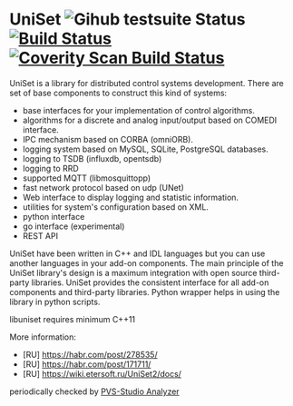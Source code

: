 UniSet ![Gihub testsuite Status](https://github.com/Etersoft/uniset3/actions/workflows/testsuite.yml/badge.svg) [![Build Status](https://travis-ci.org/Etersoft/uniset3.svg?branch=master)](https://travis-ci.org/Etersoft/uniset3) [![Coverity Scan Build Status](https://scan.coverity.com/projects/etersoft-uniset3/badge.svg)](https://scan.coverity.com/projects/etersoft-uniset3)
======

UniSet is a library for distributed control systems development.
There are set of base components to construct this kind of systems:
* base interfaces for your implementation of control algorithms.
* algorithms for a discrete and analog input/output based on COMEDI interface.
* IPC mechanism based on CORBA (omniORB).
* logging system based on MySQL, SQLite, PostgreSQL databases.
* logging to TSDB (influxdb, opentsdb)
* logging to RRD
* supported MQTT (libmosquittopp)
* fast network protocol based on udp (UNet)
* Web interface to display logging and statistic information.
* utilities for system's configuration based on XML.
* python interface
* go interface (experimental)
* REST API

UniSet have been written in C++ and IDL languages but you can use another languages in your
add-on components. The main principle of the UniSet library's design is a maximum integration
with open source third-party libraries. UniSet provides the consistent interface for all
add-on components and third-party libraries. Python wrapper helps in using the library
in python scripts.

libuniset requires minimum C++11

More information:
* [RU] https://habr.com/post/278535/
* [RU] https://habr.com/post/171711/
* [RU] https://wiki.etersoft.ru/UniSet2/docs/

periodically checked by [PVS-Studio Analyzer](https://www.viva64.com/en/pvs-studio/)

